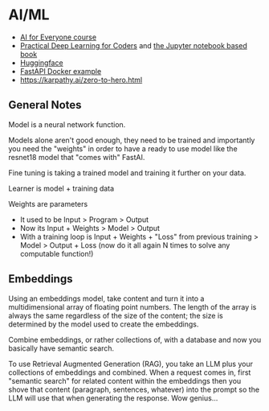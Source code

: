 # AI/ML

- [AI for Everyone course](https://www.deeplearning.ai/courses/ai-for-everyone/)
- [Practical Deep Learning for Coders](https://course.fast.ai/) and [the Jupyter notebook based book](https://nbviewer.org/github/fastai/fastbook/tree/master)
- [Huggingface](https://huggingface.co/course/chapter1/1)
- [FastAPI Docker example](https://www.docker.com/blog/build-machine-learning-apps-with-hugging-faces-docker-spaces/)
- https://karpathy.ai/zero-to-hero.html

## General Notes

Model is a neural network function.

Models alone aren't good enough, they need to be trained and importantly you need the "weights" in order to have a ready to use model like the resnet18 model that "comes with" FastAI.

Fine tuning is taking a trained model and training it further on your data.

Learner is model + training data

Weights are parameters

- It used to be Input > Program > Output
- Now its Input + Weights > Model > Output
- With a training loop is Input + Weights + "Loss" from previous training > Model > Output + Loss (now do it all again N times to solve any computable function!)

## Embeddings

Using an embeddings model, take content and turn it into a multidimensional array of floating point numbers. The length of the array is always the same regardless of the size of the content; the size is determined by the model used to create the embeddings.

Combine embeddings, or rather collections of, with a database and now you basically have semantic search.

To use Retrieval Augmented Generation (RAG), you take an LLM plus your collections of embeddings and combined. When a request comes in, first "semantic search" for related content within the embeddings then you shove that content (paragraph, sentences, whatever) into the prompt so the LLM will use that when generating the response. Wow genius...
